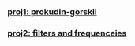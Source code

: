 ### [proj1: prokudin-gorskii](./proj1/index.md)

### [proj2: filters and frequenceies](./proj2/index.md)